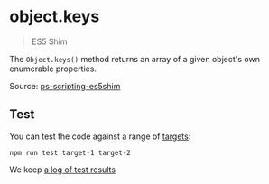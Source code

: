 # object.keys

> ES5 Shim

The `Object.keys()` method returns an array of a given object's own enumerable properties.

Source: [ps-scripting-es5shim](https://github.com/EugenTepin/ps-scripting-es5shim/blob/master/lib/Object/keys.js)

## Test

You can test the code against a range of [targets](https://github.com/nbqx/fakestk/blob/master/resources/versions.json):

    npm run test target-1 target-2

We keep [a log of test results](./test/results_log.md)
